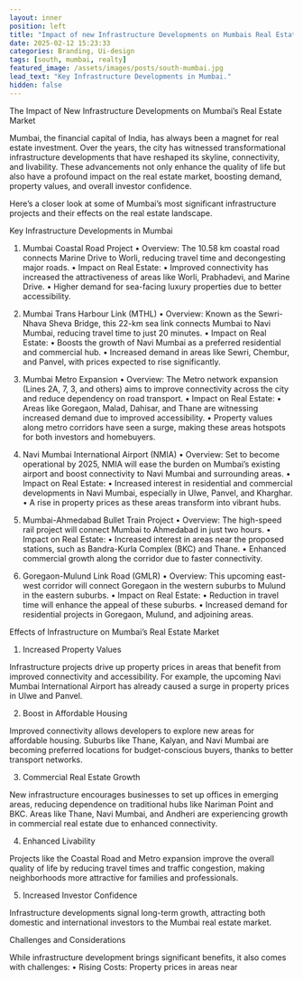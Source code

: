 ```yaml
---
layout: inner
position: left
title: "Impact of new Infrastructure Developments on Mumbais Real Estate Market"
date: 2025-02-12 15:23:33
categories: Branding, Ui-design
tags: [south, mumbai, realty]
featured_image: /assets/images/posts/south-mumbai.jpg
lead_text: "Key Infrastructure Developments in Mumbai."
hidden: false
---
```


The Impact of New Infrastructure Developments on Mumbai’s Real Estate Market

Mumbai, the financial capital of India, has always been a magnet for real estate investment. Over the years, the city has witnessed transformational infrastructure developments that have reshaped its skyline, connectivity, and livability. These advancements not only enhance the quality of life but also have a profound impact on the real estate market, boosting demand, property values, and overall investor confidence.

Here’s a closer look at some of Mumbai’s most significant infrastructure projects and their effects on the real estate landscape.

Key Infrastructure Developments in Mumbai

1. Mumbai Coastal Road Project
   •   Overview: The 10.58 km coastal road connects Marine Drive to Worli, reducing travel time and decongesting major roads.
   •   Impact on Real Estate:
      •   Improved connectivity has increased the attractiveness of areas like Worli, Prabhadevi, and Marine Drive.
      •   Higher demand for sea-facing luxury properties due to better accessibility.

2. Mumbai Trans Harbour Link (MTHL)
   •   Overview: Known as the Sewri-Nhava Sheva Bridge, this 22-km sea link connects Mumbai to Navi Mumbai, reducing travel time to just 20 minutes.
   •   Impact on Real Estate:
      •   Boosts the growth of Navi Mumbai as a preferred residential and commercial hub.
      •   Increased demand in areas like Sewri, Chembur, and Panvel, with prices expected to rise significantly.

3. Mumbai Metro Expansion
   •   Overview: The Metro network expansion (Lines 2A, 7, 3, and others) aims to improve connectivity across the city and reduce dependency on road transport.
   •   Impact on Real Estate:
      •   Areas like Goregaon, Malad, Dahisar, and Thane are witnessing increased demand due to improved accessibility.
      •   Property values along metro corridors have seen a surge, making these areas hotspots for both investors and homebuyers.

4. Navi Mumbai International Airport (NMIA)
   •   Overview: Set to become operational by 2025, NMIA will ease the burden on Mumbai’s existing airport and boost connectivity to Navi Mumbai and surrounding areas.
   •   Impact on Real Estate:
      •   Increased interest in residential and commercial developments in Navi Mumbai, especially in Ulwe, Panvel, and Kharghar.
      •   A rise in property prices as these areas transform into vibrant hubs.

5. Mumbai-Ahmedabad Bullet Train Project
   •   Overview: The high-speed rail project will connect Mumbai to Ahmedabad in just two hours.
   •   Impact on Real Estate:
      •   Increased interest in areas near the proposed stations, such as Bandra-Kurla Complex (BKC) and Thane.
      •   Enhanced commercial growth along the corridor due to faster connectivity.

6. Goregaon-Mulund Link Road (GMLR)
   •   Overview: This upcoming east-west corridor will connect Goregaon in the western suburbs to Mulund in the eastern suburbs.
   •   Impact on Real Estate:
      •   Reduction in travel time will enhance the appeal of these suburbs.
      •   Increased demand for residential projects in Goregaon, Mulund, and adjoining areas.

Effects of Infrastructure on Mumbai’s Real Estate Market

1. Increased Property Values

Infrastructure projects drive up property prices in areas that benefit from improved connectivity and accessibility. For example, the upcoming Navi Mumbai International Airport has already caused a surge in property prices in Ulwe and Panvel.

2. Boost in Affordable Housing

Improved connectivity allows developers to explore new areas for affordable housing. Suburbs like Thane, Kalyan, and Navi Mumbai are becoming preferred locations for budget-conscious buyers, thanks to better transport networks.

3. Commercial Real Estate Growth

New infrastructure encourages businesses to set up offices in emerging areas, reducing dependence on traditional hubs like Nariman Point and BKC. Areas like Thane, Navi Mumbai, and Andheri are experiencing growth in commercial real estate due to enhanced connectivity.

4. Enhanced Livability

Projects like the Coastal Road and Metro expansion improve the overall quality of life by reducing travel times and traffic congestion, making neighborhoods more attractive for families and professionals.

5. Increased Investor Confidence

Infrastructure developments signal long-term growth, attracting both domestic and international investors to the Mumbai real estate market.

Challenges and Considerations

While infrastructure development brings significant benefits, it also comes with challenges:
   •   Rising Costs: Property prices in areas near


